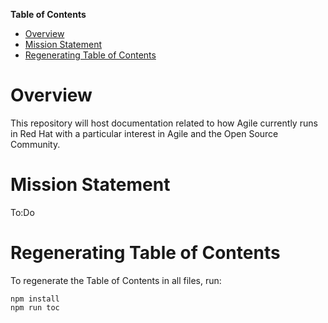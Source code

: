<!-- START doctoc generated TOC please keep comment here to allow auto update -->
<!-- DON'T EDIT THIS SECTION, INSTEAD RE-RUN doctoc TO UPDATE -->
**Table of Contents**

- [Overview](#overview)
- [Mission Statement](#mission-statement)
- [Regenerating Table of Contents](#regenerating-table-of-contents)

<!-- END doctoc generated TOC please keep comment here to allow auto update -->

# Overview

This repository will host documentation related to how Agile currently runs in Red Hat with a particular interest in Agile and the Open Source Community.

# Mission Statement

To:Do

# Regenerating Table of Contents
To regenerate the Table of Contents in all files, run:

    npm install
    npm run toc
